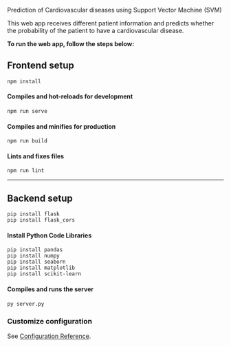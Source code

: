 Prediction of Cardiovascular diseases using Support Vector Machine (SVM)

This web app receives different patient information and predicts whether the probability of the patient to have a cardiovascular disease.

**To run the web app, follow the steps below:**

## Frontend setup
```
npm install
```

#### Compiles and hot-reloads for development
```
npm run serve
```

#### Compiles and minifies for production
```
npm run build
```

#### Lints and fixes files
```
npm run lint
```
--------------
## Backend setup
```
pip install flask
pip install flask_cors
```

#### Install Python Code Libraries
```
pip install pandas
pip install numpy 
pip install seaborn
pip install matplotlib
pip install scikit-learn
```

#### Compiles and runs the server
```
py server.py
```

### Customize configuration
See [Configuration Reference](https://cli.vuejs.org/config/).
